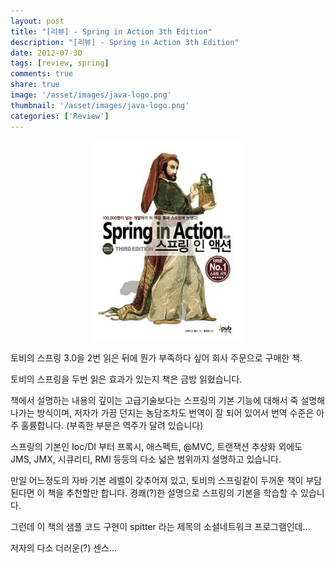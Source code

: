 ```yaml
---
layout: post
title: "[리뷰] - Spring in Action 3th Edition"
description: "[리뷰] - Spring in Action 3th Edition"
date: 2012-07-30
tags: [review, spring]
comments: true
share: true
image: '/asset/images/java-logo.png'
thumbnail: '/asset/images/java-logo.png'
categories: ['Review']
---
```


<p align="center">
    <img src="/asset/books/spring-in-action.jpg" alt="Spring In Action 3th Edition">
</p>

토비의 스프링 3.0을 2번 읽은 뒤에 뭔가 부족하다 싶어 회사 주문으로 구매한 책.

토비의 스프링을 두번 읽은 효과가 있는지 책은 금방 읽혔습니다.

책에서 설명하는 내용의 깊이는 고급기술보다는 스프링의 기본 기능에 대해서 죽 설명해나가는 방식이며, 저자가 가끔 던지는 농담조차도 번역이 잘 되어 있어서 번역 수준은 아주 훌륭합니다. (부족한 부분은 역주가 달려 있습니다)

스프링의 기본인 Ioc/DI 부터 프록시, 애스펙트, @MVC, 트랜잭션 추상화 외에도 JMS, JMX, 시큐리티, RMI 등등의 다소 넓은 범위까지 설명하고 있습니다.

만일 어느정도의 자바 기본 레벨이 갖추어져 있고, 토비의 스프링같이 두꺼운 책이 부담된다면 이 책을 추천할만 합니다. 경쾌(?)한 설명으로 스프링의 기본을 학습할 수 있습니다.

그런데 이 책의 샘플 코드 구현이 spitter 라는 제목의 소셜네트워크 프로그램인데...

저자의 다소 더러운(?) 센스...